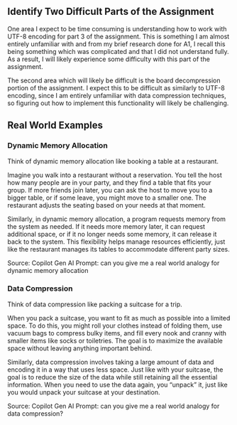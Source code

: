 ## Identify Two Difficult Parts of the Assignment

One area I expect to be time consuming is understanding how to work with UTF-8 encoding for part 3 of the assignment. This is something I am almost entirely unfamiliar with and from my brief research done for A1, I recall this being something which was complicated and that I did not understand fully. As a result, I will likely experience some difficulty with this part of the assignment.

The second area which will likely be difficult is the board decompression portion of the assignment. I expect this to be difficult as similarly to UTF-8 encoding, since I am entirely unfamiliar with data compression techniques, so figuring out how to implement this functionality will likely be challenging.

## Real World Examples

### Dynamic Memory Allocation

Think of dynamic memory allocation like booking a table at a restaurant.

Imagine you walk into a restaurant without a reservation. You tell the host how many people are in your party, and they find a table that fits your group. If more friends join later, you can ask the host to move you to a bigger table, or if some leave, you might move to a smaller one. The restaurant adjusts the seating based on your needs at that moment.

Similarly, in dynamic memory allocation, a program requests memory from the system as needed. If it needs more memory later, it can request additional space, or if it no longer needs some memory, it can release it back to the system. This flexibility helps manage resources efficiently, just like the restaurant manages its tables to accommodate different party sizes.

Source: Copilot Gen AI
Prompt: can you give me a real world analogy for dynamic memory allocation

### Data Compression

Think of data compression like packing a suitcase for a trip.

When you pack a suitcase, you want to fit as much as possible into a limited space. To do this, you might roll your clothes instead of folding them, use vacuum bags to compress bulky items, and fill every nook and cranny with smaller items like socks or toiletries. The goal is to maximize the available space without leaving anything important behind.

Similarly, data compression involves taking a large amount of data and encoding it in a way that uses less space. Just like with your suitcase, the goal is to reduce the size of the data while still retaining all the essential information. When you need to use the data again, you “unpack” it, just like you would unpack your suitcase at your destination.

Source: Copilot Gen AI
Prompt: can you give me a real world analogy for data compression?


